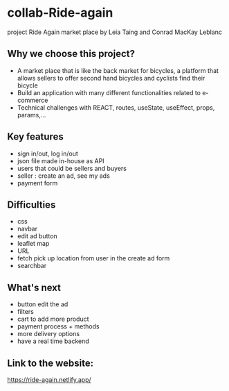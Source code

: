 # collab-Ride-again

project Ride Again market place by Leia Taing and Conrad MacKay Leblanc

## Why we choose this project?

- A market place that is like the back market for bicycles, a platform that allows sellers to offer second hand bicycles and cyclists find their bicycle
- Build an application with many different functionalities related to e-commerce
- Technical challenges with REACT, routes, useState, useEffect, props, params,...

## Key features

- sign in/out, log in/out
- json file made in-house as API
- users that could be sellers and buyers
- seller : create an ad, see my ads
- payment form

## Difficulties

- css
- navbar
- edit ad button
- leaflet map
- URL
- fetch pick up location from user in the create ad form
- searchbar

## What's next

- button edit the ad
- filters
- cart to add more product
- payment process + methods
- more delivery options
- have a real time backend

## Link to the website:

https://ride-again.netlify.app/
